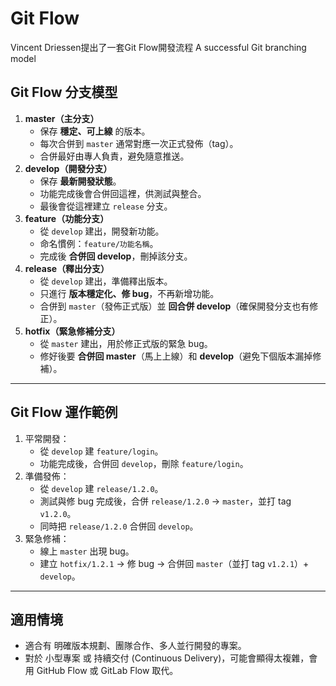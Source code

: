 # Git Flow

Vincent Driessen提出了一套Git Flow開發流程 A successful Git branching model

## Git Flow 分支模型

1. **master（主分支）**
    - 保存 **穩定、可上線** 的版本。
    - 每次合併到 `master` 通常對應一次正式發佈（tag）。
    - 合併最好由專人負責，避免隨意推送。
2. **develop（開發分支）**
    - 保存 **最新開發狀態**。
    - 功能完成後會合併回這裡，供測試與整合。
    - 最後會從這裡建立 `release` 分支。
3. **feature（功能分支）**
    - 從 `develop` 建出，開發新功能。
    - 命名慣例：`feature/功能名稱`。
    - 完成後 **合併回 develop**，刪掉該分支。
4. **release（釋出分支）**
    - 從 `develop` 建出，準備釋出版本。
    - 只進行 **版本穩定化、修 bug**，不再新增功能。
    - 合併到 `master`（發佈正式版）並 **回合併 develop**（確保開發分支也有修正）。
5. **hotfix（緊急修補分支）**
    - 從 `master` 建出，用於修正式版的緊急 bug。
    - 修好後要 **合併回 master**（馬上上線）和 **develop**（避免下個版本漏掉修補）。

---

## Git Flow 運作範例

1. 平常開發：
    - 從 `develop` 建 `feature/login`。
    - 功能完成後，合併回 `develop`，刪除 `feature/login`。
2. 準備發佈：
    - 從 `develop` 建 `release/1.2.0`。
    - 測試與修 bug 完成後，合併 `release/1.2.0` → `master`，並打 tag `v1.2.0`。
    - 同時把 `release/1.2.0` 合併回 `develop`。
3. 緊急修補：
    - 線上 `master` 出現 bug。
    - 建立 `hotfix/1.2.1` → 修 bug → 合併回 `master`（並打 tag `v1.2.1`）+ `develop`。

---

## 適用情境

- 適合有 明確版本規劃、團隊合作、多人並行開發的專案。
- 對於 小型專案 或 持續交付 (Continuous Delivery)，可能會顯得太複雜，會用 GitHub Flow 或 GitLab Flow 取代。